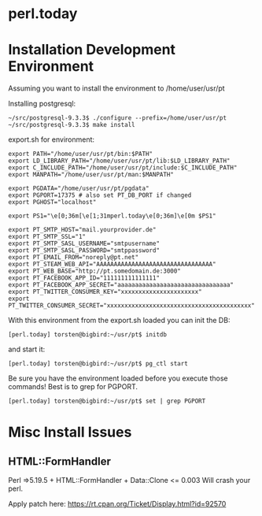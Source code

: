 perl.today
==========

Installation Development Environment
====================================

Assuming you want to install the environment to /home/user/usr/pt

Installing postgresql:
```
~/src/postgresql-9.3.3$ ./configure --prefix=/home/user/usr/pt
~/src/postgresql-9.3.3$ make install
```

export.sh for environment:
```
export PATH="/home/user/usr/pt/bin:$PATH"
export LD_LIBRARY_PATH="/home/user/usr/pt/lib:$LD_LIBRARY_PATH"
export C_INCLUDE_PATH="/home/user/usr/pt/include:$C_INCLUDE_PATH"
export MANPATH="/home/user/usr/pt/man:$MANPATH"

export PGDATA="/home/user/usr/pt/pgdata"
export PGPORT=17375 # also set PT_DB_PORT if changed
export PGHOST="localhost"

export PS1="\e[0;36m[\e[1;31mperl.today\e[0;36m]\e[0m $PS1"

export PT_SMTP_HOST="mail.yourprovider.de"
export PT_SMTP_SSL="1"
export PT_SMTP_SASL_USERNAME="smtpusername"
export PT_SMTP_SASL_PASSWORD="smtppassword"
export PT_EMAIL_FROM="noreply@pt.net"
export PT_STEAM_WEB_API="AAAAAAAAAAAAAAAAAAAAAAAAAAAAAAAAA"     
export PT_WEB_BASE="http://pt.somedomain.de:3000"
export PT_FACEBOOK_APP_ID="111111111111111"
export PT_FACEBOOK_APP_SECRET="aaaaaaaaaaaaaaaaaaaaaaaaaaaaaaaa"
export PT_TWITTER_CONSUMER_KEY="xxxxxxxxxxxxxxxxxxxxxx"
export PT_TWITTER_CONSUMER_SECRET="xxxxxxxxxxxxxxxxxxxxxxxxxxxxxxxxxxxxxxxxx"
```

With this environment from the export.sh loaded you can init the DB:

```
[perl.today] torsten@bigbird:~/usr/pt$ initdb
```

and start it:

```
[perl.today] torsten@bigbird:~/usr/pt$ pg_ctl start
```

Be sure you have the environment loaded before you execute those commands!
Best is to grep for PGPORT.

```
[perl.today] torsten@bigbird:~/usr/pt$ set | grep PGPORT
```

Misc Install Issues
===================

HTML::FormHandler
-----------------
Perl =>5.19.5 + HTML::FormHandler + Data::Clone <= 0.003  Will crash your perl.

Apply patch here: https://rt.cpan.org/Ticket/Display.html?id=92570

